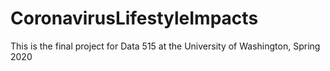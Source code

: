 # CoronavirusLifestyleImpacts
This is the final project for Data 515 at the University of Washington, Spring 2020
